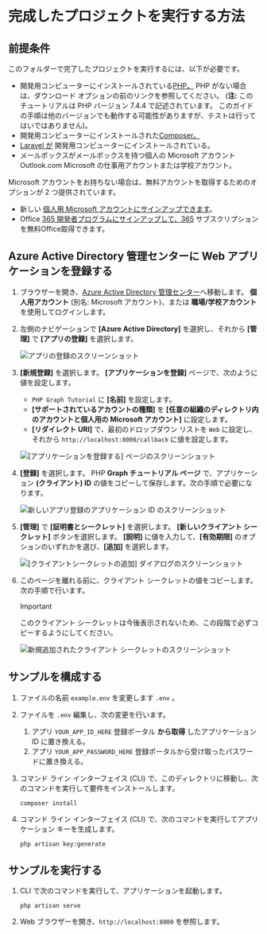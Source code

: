 # <a name="how-to-run-the-completed-project"></a>完成したプロジェクトを実行する方法

## <a name="prerequisites"></a>前提条件

このフォルダーで完了したプロジェクトを実行するには、以下が必要です。

- 開発用コンピューターにインストールされている[PHP。](http://php.net/downloads.php) PHP がない場合は、ダウンロード オプションの前のリンクを参照してください。 (**注:** このチュートリアルは PHP バージョン 7.4.4 で記述されています。 このガイドの手順は他のバージョンでも動作する可能性がありますが、テストは行ってはいではありません)。
- 開発用コンピューターにインストールされた[Composer。](https://getcomposer.org/)
- [Laravel が](https://laravel.com/) 開発用コンピューターにインストールされている。
- メールボックスがメールボックスを持つ個人の Microsoft アカウントOutlook.com Microsoft の仕事用アカウントまたは学校アカウント。

Microsoft アカウントをお持ちない場合は、無料アカウントを取得するためのオプションが 2 つ提供されています。

- 新しい [個人用 Microsoft アカウントにサインアップできます](https://signup.live.com/signup?wa=wsignin1.0&rpsnv=12&ct=1454618383&rver=6.4.6456.0&wp=MBI_SSL_SHARED&wreply=https://mail.live.com/default.aspx&id=64855&cbcxt=mai&bk=1454618383&uiflavor=web&uaid=b213a65b4fdc484382b6622b3ecaa547&mkt=E-US&lc=1033&lic=1)。
- Office [365 開発者プログラムにサインアップして、365](https://developer.microsoft.com/office/dev-program) サブスクリプションを無料Office取得できます。

## <a name="register-a-web-application-with-the-azure-active-directory-admin-center"></a>Azure Active Directory 管理センターに Web アプリケーションを登録する

1. ブラウザーを開き、[Azure Active Directory 管理センター](https://aad.portal.azure.com)へ移動します。 **個人用アカウント** (別名: Microsoft アカウント)、または **職場/学校アカウント** を使用してログインします。

1. 左側のナビゲーションで **[Azure Active Directory]** を選択し、それから **[管理]** で **[アプリの登録]** を選択します。

    ![アプリの登録のスクリーンショット ](/tutorial/images/aad-portal-app-registrations.png)

1. **[新規登録]** を選択します。 **[アプリケーションを登録]** ページで、次のように値を設定します。

    - `PHP Graph Tutorial` に **[名前]** を設定します。
    - **[サポートされているアカウントの種類]** を **[任意の組織のディレクトリ内のアカウントと個人用の Microsoft アカウント]** に設定します。
    - **[リダイレクト URI]** で、最初のドロップダウン リストを `Web` に設定し、それから `http://localhost:8000/callback` に値を設定します。

    ![[アプリケーションを登録する] ページのスクリーンショット](/tutorial/images/aad-register-an-app.png)

1. **[登録]** を選択します。 PHP **Graph チュートリアル ページ** で、アプリケーション **(クライアント) ID** の値をコピーして保存します。次の手順で必要になります。

    ![新しいアプリ登録のアプリケーション ID のスクリーンショット](/tutorial/images/aad-application-id.png)

1. **[管理]** で **[証明書とシークレット]** を選択します。 **[新しいクライアント シークレット]** ボタンを選択します。 **[説明]** に値を入力して、**[有効期限]** のオプションのいずれかを選び、**[追加]** を選択します。

    ![[クライアントシークレットの追加] ダイアログのスクリーンショット](/tutorial/images/aad-new-client-secret.png)

1. このページを離れる前に、クライアント シークレットの値をコピーします。 次の手順で行います。

    > [!IMPORTANT]
    > このクライアント シークレットは今後表示されないため、この段階で必ずコピーするようにしてください。

    ![新規追加されたクライアント シークレットのスクリーンショット](/tutorial/images/aad-copy-client-secret.png)

## <a name="configure-the-sample"></a>サンプルを構成する

1. ファイルの名前 `example.env` を変更します `.env` 。
1. ファイルを `.env` 編集し、次の変更を行います。
    1. アプリ `YOUR_APP_ID_HERE` 登録ポータル **から取得** したアプリケーション ID に置き換える。
    1. アプリ `YOUR_APP_PASSWORD_HERE` 登録ポータルから受け取ったパスワードに置き換える。
1. コマンド ライン インターフェイス (CLI) で、このディレクトリに移動し、次のコマンドを実行して要件をインストールします。

    ```Shell
    composer install
    ```

1. コマンド ライン インターフェイス (CLI) で、次のコマンドを実行してアプリケーション キーを生成します。

    ```Shell
    php artisan key:generate
    ```

## <a name="run-the-sample"></a>サンプルを実行する

1. CLI で次のコマンドを実行して、アプリケーションを起動します。

    ```Shell
    php artisan serve
    ```

1. Web ブラウザーを開き、`http://localhost:8000` を参照します。

